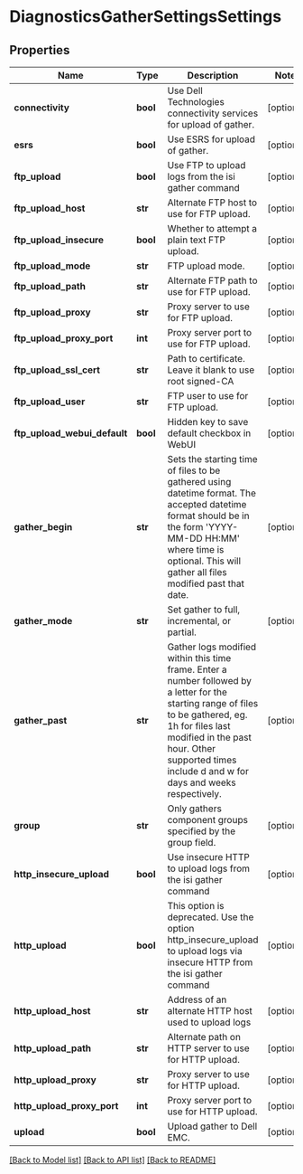 # DiagnosticsGatherSettingsSettings

## Properties
Name | Type | Description | Notes
------------ | ------------- | ------------- | -------------
**connectivity** | **bool** | Use Dell Technologies connectivity services for upload of gather. | [optional] 
**esrs** | **bool** | Use ESRS for upload of gather. | [optional] 
**ftp_upload** | **bool** | Use FTP to upload logs from the isi gather command | [optional] 
**ftp_upload_host** | **str** | Alternate FTP host to use for FTP upload. | [optional] 
**ftp_upload_insecure** | **bool** | Whether to attempt a plain text FTP upload. | [optional] 
**ftp_upload_mode** | **str** | FTP upload mode. | [optional] 
**ftp_upload_path** | **str** | Alternate FTP path to use for FTP upload. | [optional] 
**ftp_upload_proxy** | **str** | Proxy server to use for FTP upload. | [optional] 
**ftp_upload_proxy_port** | **int** | Proxy server port to use for FTP upload. | [optional] 
**ftp_upload_ssl_cert** | **str** | Path to certificate. Leave it blank to use root signed-CA | [optional] 
**ftp_upload_user** | **str** | FTP user to use for FTP upload. | [optional] 
**ftp_upload_webui_default** | **bool** | Hidden key to save default checkbox in WebUI | [optional] 
**gather_begin** | **str** | Sets the starting time of files to be gathered using datetime format. The accepted datetime format should be in the form &#39;YYYY-MM-DD HH:MM&#39; where time is optional. This will gather all files modified past that date. | [optional] 
**gather_mode** | **str** | Set gather to full, incremental, or partial. | [optional] 
**gather_past** | **str** | Gather logs modified within this time frame. Enter a number followed by a letter for the starting range of files to be gathered, eg. 1h for files last modified in the past hour. Other supported times include d and w for days and weeks respectively. | [optional] 
**group** | **str** | Only gathers component groups specified by the group field.  | [optional] 
**http_insecure_upload** | **bool** | Use insecure HTTP to upload logs from the isi gather command | [optional] 
**http_upload** | **bool** | This option is deprecated. Use the option http_insecure_upload to upload logs via insecure HTTP from the isi gather command | [optional] 
**http_upload_host** | **str** | Address of an alternate HTTP host used to upload logs | [optional] 
**http_upload_path** | **str** | Alternate path on HTTP server to use for HTTP upload. | [optional] 
**http_upload_proxy** | **str** | Proxy server to use for HTTP upload. | [optional] 
**http_upload_proxy_port** | **int** | Proxy server port to use for HTTP upload. | [optional] 
**upload** | **bool** | Upload gather to Dell EMC. | [optional] 

[[Back to Model list]](../README.md#documentation-for-models) [[Back to API list]](../README.md#documentation-for-api-endpoints) [[Back to README]](../README.md)


